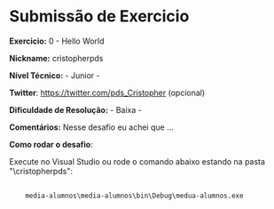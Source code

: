# Submissão de Exercicio

**Exercicio:** 0 - Hello World

**Nickname:** cristopherpds

**Nível Técnico:** - Junior -

**Twitter**: https://twitter.com/pds_Cristopher (opcional)

**Dificuldade de Resolução:** - Baixa -

**Comentários:** Nesse desafio eu achei que ... 

**Como rodar o desafio**: 

Execute no Visual Studio ou rode o comando abaixo estando na pasta  "\cristopherpds":
```bash
    
    media-alumnos\media-alumnos\bin\Debug\medua-alumnos.exe
```